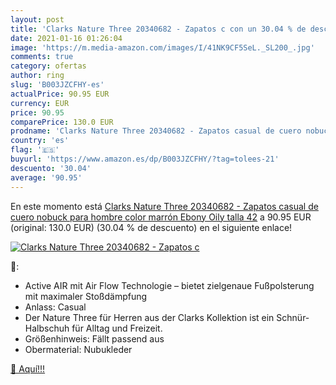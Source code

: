 ```yaml
---
layout: post
title: 'Clarks Nature Three 20340682 - Zapatos c con un 30.04 % de descuento'
date: 2021-01-16 01:26:04
image: 'https://m.media-amazon.com/images/I/41NK9CF5SeL._SL200_.jpg'
comments: true
category: ofertas
author: ring
slug: 'B003JZCFHY-es'
actualPrice: 90.95 EUR
currency: EUR
price: 90.95
comparePrice: 130.0 EUR
prodname: 'Clarks Nature Three 20340682 - Zapatos casual de cuero nobuck para hombre  color marrón  Ebony Oily   talla 42'
country: 'es'
flag: '🇪🇸'
buyurl: 'https://www.amazon.es/dp/B003JZCFHY/?tag=tolees-21'
descuento: '30.04'
average: '90.95'
---
```


En este momento está [Clarks Nature Three 20340682 - Zapatos casual de cuero nobuck para hombre  color marrón  Ebony Oily   talla 42](https://www.amazon.es/dp/B003JZCFHY/?tag=tolees-21) a 90.95 EUR (original: 130.0 EUR) (30.04 %  de descuento) en el siguiente enlace!

[![Clarks Nature Three 20340682 - Zapatos c](https://m.media-amazon.com/images/I/41NK9CF5SeL._SL200_.jpg)](https://www.amazon.es/dp/B003JZCFHY/?tag=tolees-21)

🔎:

- Active AIR mit Air Flow Technologie – bietet zielgenaue Fußpolsterung mit maximaler Stoßdämpfung
- Anlass: Casual
- Der Nature Three für Herren aus der Clarks Kollektion ist ein Schnür-Halbschuh für Alltag und Freizeit.
- Größenhinweis: Fällt passend aus
- Obermaterial: Nubukleder

[🛒 Aquí!!!](https://www.amazon.es/dp/B003JZCFHY/?tag=tolees-21)
